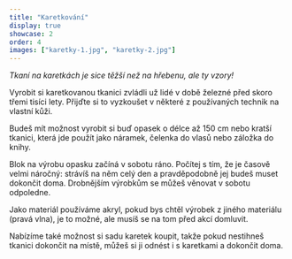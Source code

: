 ```yaml
---
title: "Karetkování"
display: true
showcase: 2
order: 4
images: ["karetky-1.jpg", "karetky-2.jpg"]
---
```


*Tkaní na karetkách je sice těžší než na hřebenu, ale ty vzory!*

Vyrobit si karetkovanou tkanici zvládli už lidé v době železné před skoro třemi tisíci lety. Přijďte si to vyzkoušet v některé z používaných technik na vlastní kůži.

Budeš mít možnost vyrobit si buď opasek o délce až 150 cm nebo kratší tkanici, která jde použít jako náramek, čelenka do vlasů nebo záložka do knihy.

Blok na výrobu opasku začíná v sobotu ráno. Počítej s tím, že je časově velmi náročný: strávíš na něm celý den a pravděpodobně jej budeš muset dokončit doma.
Drobnějším výrobkům se můžeš věnovat v sobotu odpoledne.

Jako materiál používáme akryl, pokud bys chtěl výrobek z jiného materiálu (pravá vlna), je to  možné, ale musíš se na tom před akcí domluvit.

Nabízíme také možnost si sadu karetek koupit, takže pokud nestihneš tkanici dokončit na místě, můžeš si ji odnést i s karetkami a dokončit doma.
